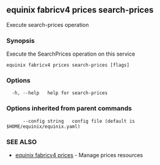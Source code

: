 ## equinix fabricv4 prices search-prices

Execute search-prices operation

### Synopsis

Execute the SearchPrices operation on this service

```
equinix fabricv4 prices search-prices [flags]
```

### Options

```
  -h, --help   help for search-prices
```

### Options inherited from parent commands

```
      --config string   config file (default is $HOME/equinix/equinix.yaml)
```

### SEE ALSO

* [equinix fabricv4 prices](equinix_fabricv4_prices.md)	 - Manage prices resources

